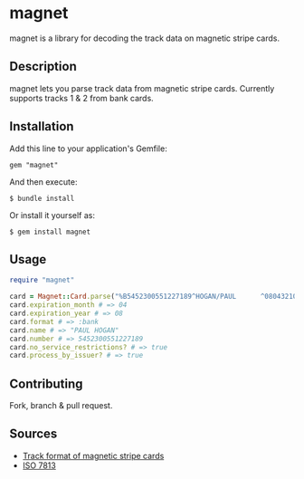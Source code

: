 # magnet

magnet is a library for decoding the track data on magnetic stripe cards.

## Description

magnet lets you parse track data from magnetic stripe cards. Currently supports tracks 1 & 2 from bank cards.

## Installation

Add this line to your application's Gemfile:

    gem "magnet"

And then execute:

    $ bundle install

Or install it yourself as:

    $ gem install magnet

## Usage

```ruby
require "magnet"

card = Magnet::Card.parse("%B5452300551227189^HOGAN/PAUL      ^08043210000000725000000?")
card.expiration_month # => 04
card.expiration_year # => 08
card.format # => :bank
card.name # => "PAUL HOGAN"
card.number # => 5452300551227189
card.no_service_restrictions? # => true
card.process_by_issuer? # => true
```

## Contributing

Fork, branch & pull request.

## Sources

* [Track format of magnetic stripe cards](http://www.gae.ucm.es/~padilla/extrawork/tracks.html)
* [ISO 7813](http://en.wikipedia.org/wiki/ISO/IEC_7813)
